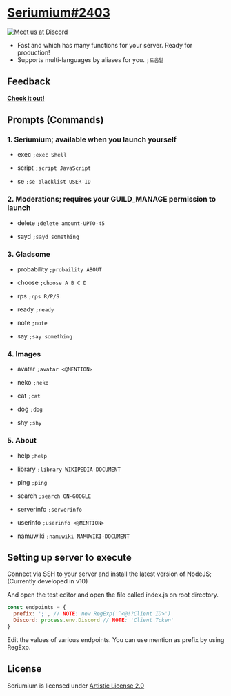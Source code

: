 [Seriumium#2403](https://seriumium.tk/)
==================================================

[![Meet us at Discord](https://discordapp.com/api/guilds/383944425648422912/embed.png?style=banner2)](https://discord.gg/YzBZNQq)

* Fast and which has many functions for your server. Ready for production!
* Supports multi-languages by aliases for you. `;도움말`

Feedback
----------------------------
**[Check it out!](https://goo.gl/forms/xRF686tSyanEZSBy1)**

Prompts (Commands)
----------------------------
### 1. Seriumium; available when you launch yourself

* exec
`;exec Shell`

* script
`;script JavaScript`

* se
`;se blacklist USER-ID`

### 2. Moderations; requires your GUILD_MANAGE permission to launch

* delete
`;delete amount-UPTO-45`

* sayd
`;sayd something`

### 3. Gladsome

* probability
`;probaility ABOUT`

* choose
`;choose A B C D`

* rps
`;rps R/P/S`

* ready
`;ready`

* note
`;note`

* say
`;say something`

### 4. Images

* avatar
`;avatar <@MENTION>`

* neko
`;neko`

* cat
`;cat`

* dog
`;dog`

* shy
`;shy`

### 5. About

* help
`;help`

* library
`;library WIKIPEDIA-DOCUMENT`

* ping
`;ping`

* search
`;search ON-GOOGLE`

* serverinfo
`;serverinfo`

* userinfo
`;userinfo <@MENTION>`

* namuwiki
`;namuwiki NAMUWIKI-DOCUMENT`

Setting up server to execute
----------------------------
Connect via SSH to your server and install the latest version of NodeJS; (Currently developed in v10)

And open the test editor and open the file called index.js on root directory.

```JavaScript
const endpoints = {
  prefix: ';', // NOTE: new RegExp('^<@!?Client ID>')
  Discord: process.env.Discord // NOTE: 'Client Token'
}
```

Edit the values of various endpoints.
You can use mention as prefix by using RegExp.

License
----------------------------
Seriumium is licensed under  [Artistic License 2.0 ](https://github.com/Seriumium/seriumium/blob/nightly/LICENSE)
